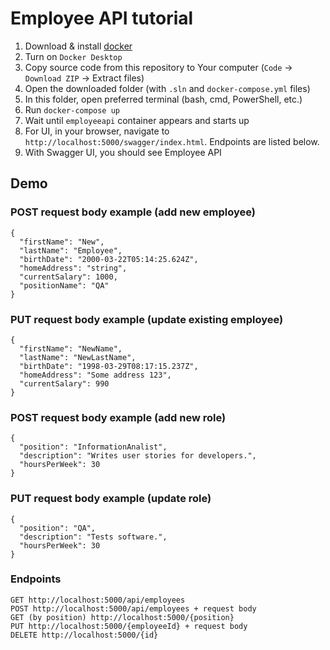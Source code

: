 # Employee API tutorial

1. Download & install [docker]("https://www.docker.com/products/docker-desktop/")
2. Turn on `Docker Desktop`
3. Copy source code from this repository to Your computer (`Code` -> `Download ZIP` -> Extract files)
4. Open the downloaded folder (with `.sln` and `docker-compose.yml` files) 
5. In this folder, open preferred terminal (bash, cmd, PowerShell, etc.)
4. Run `docker-compose up`
5. Wait until `employeeapi` container appears and starts up
6. For UI, in your browser, navigate to `http://localhost:5000/swagger/index.html`. Endpoints are listed below.
7. With Swagger UI, you should see Employee API

## Demo

### POST request body example (add new employee)

```
{
  "firstName": "New",
  "lastName": "Employee",
  "birthDate": "2000-03-22T05:14:25.624Z",
  "homeAddress": "string",
  "currentSalary": 1000,
  "positionName": "QA"
}
```

### PUT request body example (update existing employee)

```
{
  "firstName": "NewName",
  "lastName": "NewLastName",
  "birthDate": "1998-03-29T08:17:15.237Z",
  "homeAddress": "Some address 123",
  "currentSalary": 990
}
```

### POST request body example (add new role)

```
{
  "position": "InformationAnalist",
  "description": "Writes user stories for developers.",
  "hoursPerWeek": 30
}
```

### PUT request body example (update role)

```
{
  "position": "QA",
  "description": "Tests software.",
  "hoursPerWeek": 30
}
```

### Endpoints

```
GET http://localhost:5000/api/employees
POST http://localhost:5000/api/employees + request body
GET (by position) http://localhost:5000/{position}
PUT http://localhost:5000/{employeeId} + request body
DELETE http://localhost:5000/{id}
```